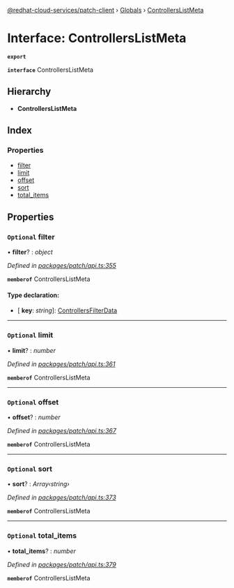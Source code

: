[@redhat-cloud-services/patch-client](../README.md) › [Globals](../globals.md) › [ControllersListMeta](controllerslistmeta.md)

# Interface: ControllersListMeta

**`export`** 

**`interface`** ControllersListMeta

## Hierarchy

* **ControllersListMeta**

## Index

### Properties

* [filter](controllerslistmeta.md#optional-filter)
* [limit](controllerslistmeta.md#optional-limit)
* [offset](controllerslistmeta.md#optional-offset)
* [sort](controllerslistmeta.md#optional-sort)
* [total_items](controllerslistmeta.md#optional-total_items)

## Properties

### `Optional` filter

• **filter**? : *object*

*Defined in [packages/patch/api.ts:355](https://github.com/RedHatInsights/javascript-clients/blob/969a5fc/packages/patch/api.ts#L355)*

**`memberof`** ControllersListMeta

#### Type declaration:

* \[ **key**: *string*\]: [ControllersFilterData](controllersfilterdata.md)

___

### `Optional` limit

• **limit**? : *number*

*Defined in [packages/patch/api.ts:361](https://github.com/RedHatInsights/javascript-clients/blob/969a5fc/packages/patch/api.ts#L361)*

**`memberof`** ControllersListMeta

___

### `Optional` offset

• **offset**? : *number*

*Defined in [packages/patch/api.ts:367](https://github.com/RedHatInsights/javascript-clients/blob/969a5fc/packages/patch/api.ts#L367)*

**`memberof`** ControllersListMeta

___

### `Optional` sort

• **sort**? : *Array‹string›*

*Defined in [packages/patch/api.ts:373](https://github.com/RedHatInsights/javascript-clients/blob/969a5fc/packages/patch/api.ts#L373)*

**`memberof`** ControllersListMeta

___

### `Optional` total_items

• **total_items**? : *number*

*Defined in [packages/patch/api.ts:379](https://github.com/RedHatInsights/javascript-clients/blob/969a5fc/packages/patch/api.ts#L379)*

**`memberof`** ControllersListMeta
